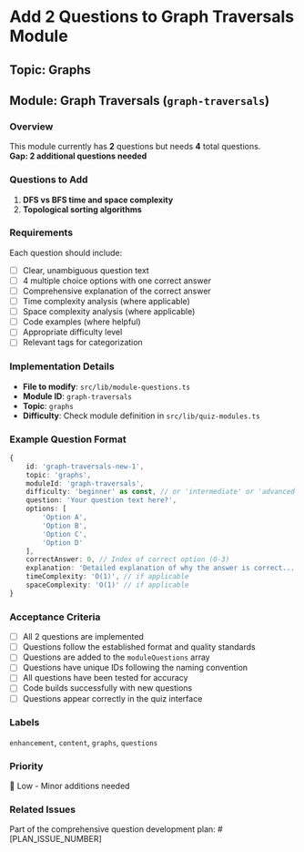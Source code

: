 # Add 2 Questions to Graph Traversals Module

## Topic: Graphs
## Module: Graph Traversals (`graph-traversals`)

### Overview
This module currently has **2** questions but needs **4** total questions.  
**Gap: 2 additional questions needed**

### Questions to Add

1. **DFS vs BFS time and space complexity**
2. **Topological sorting algorithms**

### Requirements
Each question should include:
- [ ] Clear, unambiguous question text
- [ ] 4 multiple choice options with one correct answer
- [ ] Comprehensive explanation of the correct answer
- [ ] Time complexity analysis (where applicable)
- [ ] Space complexity analysis (where applicable)
- [ ] Code examples (where helpful)
- [ ] Appropriate difficulty level
- [ ] Relevant tags for categorization

### Implementation Details
- **File to modify**: `src/lib/module-questions.ts`
- **Module ID**: `graph-traversals`
- **Topic**: `graphs`
- **Difficulty**: Check module definition in `src/lib/quiz-modules.ts`

### Example Question Format
```typescript
{
    id: 'graph-traversals-new-1',
    topic: 'graphs',
    moduleId: 'graph-traversals',
    difficulty: 'beginner' as const, // or 'intermediate' or 'advanced'
    question: 'Your question text here?',
    options: [
        'Option A',
        'Option B', 
        'Option C',
        'Option D'
    ],
    correctAnswer: 0, // Index of correct option (0-3)
    explanation: 'Detailed explanation of why the answer is correct...',
    timeComplexity: 'O(1)', // if applicable
    spaceComplexity: 'O(1)' // if applicable
}
```

### Acceptance Criteria
- [ ] All 2 questions are implemented
- [ ] Questions follow the established format and quality standards
- [ ] Questions are added to the `moduleQuestions` array
- [ ] Questions have unique IDs following the naming convention
- [ ] All questions have been tested for accuracy
- [ ] Code builds successfully with new questions
- [ ] Questions appear correctly in the quiz interface

### Labels
`enhancement`, `content`, `graphs`, `questions`

### Priority
📝 Low - Minor additions needed

### Related Issues
Part of the comprehensive question development plan: #[PLAN_ISSUE_NUMBER]